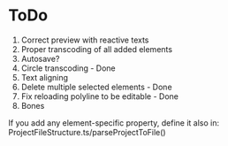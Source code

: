 # ToDo

1. Correct preview with reactive texts
2. Proper transcoding of all added elements
3. Autosave?
4. Circle transcoding - Done
5. Text aligning
6. Delete multiple selected elements - Done
7. Fix reloading polyline to be editable - Done
8. Bones

If you add any element-specific property, define it also in:
ProjectFileStructure.ts/parseProjectToFile()
